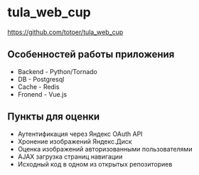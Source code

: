 # tula_web_cup

https://github.com/totoer/tula_web_cup

Особенностей работы приложения
---

- Backend - Python/Tornado
- DB - Postgresql
- Cache - Redis
- Fronend - Vue.js

Пункты для оценки
---

- Аутентификация через Яндекс OAuth API
- Хронение изображений Яндекс.Диск
- Оценка изображений авторизованными пользователями
- AJAX загрузка страниц навигации
- Исходный код в одном из открытых репозиториев
